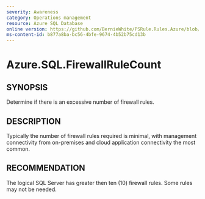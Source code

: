 ```yaml
---
severity: Awareness
category: Operations management
resource: Azure SQL Database
online version: https://github.com/BernieWhite/PSRule.Rules.Azure/blob/master/docs/rules/en/Azure.SQL.FirewallRuleCount.md
ms-content-id: b877a8ba-bc56-4bfe-9674-4b52b75cd13b
---
```


# Azure.SQL.FirewallRuleCount

## SYNOPSIS

Determine if there is an excessive number of firewall rules.

## DESCRIPTION

Typically the number of firewall rules required is minimal, with management connectivity from on-premises and cloud application connectivity the most common.

## RECOMMENDATION

The logical SQL Server has greater then ten (10) firewall rules.
Some rules may not be needed.
